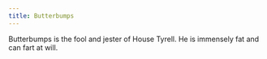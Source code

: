 ```yaml
---
title: Butterbumps
---
```


Butterbumps is the fool and jester of House Tyrell. He is immensely fat and can fart at will.


